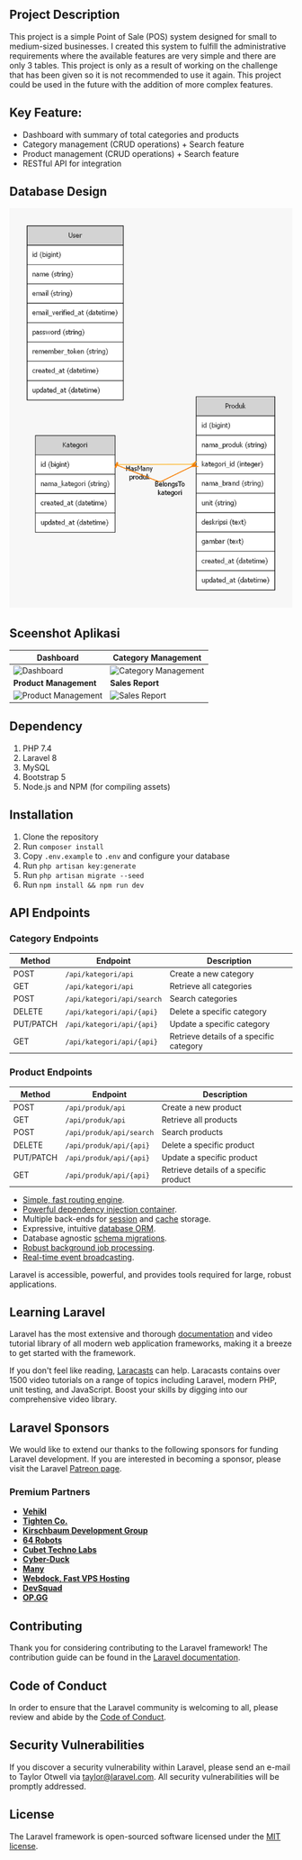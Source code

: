 ## Project Description

This project is a simple Point of Sale (POS) system designed for small to medium-sized businesses. I created this system to fulfill the administrative requirements where the available features are very simple and there are only 3 tables. This project is only as a result of working on the challenge that has been given so it is not recommended to use it again. This project could be used in the future with the addition of more complex features.

## Key Feature:
- Dashboard with summary of total categories and products
- Category management (CRUD operations) + Search feature
- Product management (CRUD operations) + Search feature
- RESTful API for integration

## Database Design
<img src="Graphviz/graph.png" alt="Database Design">

## Sceenshot Aplikasi 
| Dashboard | Category Management |
|-----------|---------------------|
| ![Dashboard](https://via.placeholder.com/400x200.png?text=Dashboard) | ![Category Management](https://via.placeholder.com/400x200.png?text=Category+Management) |
| **Product Management** | **Sales Report** |
| ![Product Management](https://via.placeholder.com/400x200.png?text=Product+Management) | ![Sales Report](https://via.placeholder.com/400x200.png?text=Sales+Report) |



## Dependency
1. PHP 7.4
2. Laravel 8
3. MySQL
4. Bootstrap 5
5. Node.js and NPM (for compiling assets)

## Installation

1. Clone the repository
2. Run `composer install`
3. Copy `.env.example` to `.env` and configure your database
4. Run `php artisan key:generate`
5. Run `php artisan migrate --seed`
6. Run `npm install && npm run dev`

## API Endpoints
### Category Endpoints

| Method      | Endpoint                   | Description                               |
|-------------|----------------------------|-------------------------------------------|
| POST        | `/api/kategori/api`        | Create a new category                     |
| GET         | `/api/kategori/api`        | Retrieve all categories                   |
| POST        | `/api/kategori/api/search` | Search categories                         |
| DELETE      | `/api/kategori/api/{api}`  | Delete a specific category                |
| PUT/PATCH   | `/api/kategori/api/{api}`  | Update a specific category                |
| GET         | `/api/kategori/api/{api}`  | Retrieve details of a specific category   |

### Product Endpoints

| Method      | Endpoint                  | Description                              |
|-------------|---------------------------|------------------------------------------|
| POST        | `/api/produk/api`         | Create a new product                     |
| GET         | `/api/produk/api`         | Retrieve all products                    |
| POST        | `/api/produk/api/search`  | Search products                          |
| DELETE      | `/api/produk/api/{api}`   | Delete a specific product                |
| PUT/PATCH   | `/api/produk/api/{api}`   | Update a specific product                |
| GET         | `/api/produk/api/{api}`   | Retrieve details of a specific product   |

- [Simple, fast routing engine](https://laravel.com/docs/routing).
- [Powerful dependency injection container](https://laravel.com/docs/container).
- Multiple back-ends for [session](https://laravel.com/docs/session) and [cache](https://laravel.com/docs/cache) storage.
- Expressive, intuitive [database ORM](https://laravel.com/docs/eloquent).
- Database agnostic [schema migrations](https://laravel.com/docs/migrations).
- [Robust background job processing](https://laravel.com/docs/queues).
- [Real-time event broadcasting](https://laravel.com/docs/broadcasting).

Laravel is accessible, powerful, and provides tools required for large, robust applications.

## Learning Laravel

Laravel has the most extensive and thorough [documentation](https://laravel.com/docs) and video tutorial library of all modern web application frameworks, making it a breeze to get started with the framework.

If you don't feel like reading, [Laracasts](https://laracasts.com) can help. Laracasts contains over 1500 video tutorials on a range of topics including Laravel, modern PHP, unit testing, and JavaScript. Boost your skills by digging into our comprehensive video library.

## Laravel Sponsors

We would like to extend our thanks to the following sponsors for funding Laravel development. If you are interested in becoming a sponsor, please visit the Laravel [Patreon page](https://patreon.com/taylorotwell).

### Premium Partners

- **[Vehikl](https://vehikl.com/)**
- **[Tighten Co.](https://tighten.co)**
- **[Kirschbaum Development Group](https://kirschbaumdevelopment.com)**
- **[64 Robots](https://64robots.com)**
- **[Cubet Techno Labs](https://cubettech.com)**
- **[Cyber-Duck](https://cyber-duck.co.uk)**
- **[Many](https://www.many.co.uk)**
- **[Webdock, Fast VPS Hosting](https://www.webdock.io/en)**
- **[DevSquad](https://devsquad.com)**
- **[OP.GG](https://op.gg)**

## Contributing

Thank you for considering contributing to the Laravel framework! The contribution guide can be found in the [Laravel documentation](https://laravel.com/docs/contributions).

## Code of Conduct

In order to ensure that the Laravel community is welcoming to all, please review and abide by the [Code of Conduct](https://laravel.com/docs/contributions#code-of-conduct).

## Security Vulnerabilities

If you discover a security vulnerability within Laravel, please send an e-mail to Taylor Otwell via [taylor@laravel.com](mailto:taylor@laravel.com). All security vulnerabilities will be promptly addressed.

## License

The Laravel framework is open-sourced software licensed under the [MIT license](https://opensource.org/licenses/MIT).

